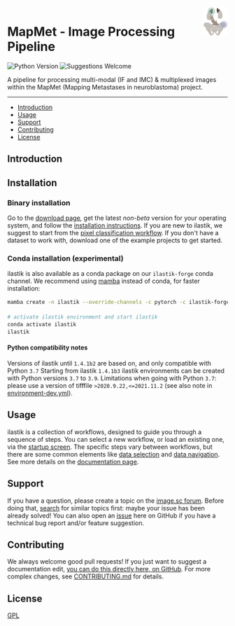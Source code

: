 <img src="https://github.com/TaschnerMandlGroup/MapMetIP/blob/main/docs/img/logo.png" align="right" alt="Logo" width="55" />

# MapMet - Image Processing Pipeline
[comment]: <> (repo-specific shields will work once the repo is online)
![Python Version](https://img.shields.io/badge/python-3.10.9-blue)
![Suggestions Welcome](https://img.shields.io/badge/suggestions-welcome-green)

A pipeline for processing multi-modal (IF and IMC) & multiplexed images within the MapMet (Mapping Metastases in neuroblastoma) project. 

---

* [Introduction](#introduction)
* [Usage](#usage)
* [Support](#support)
* [Contributing](#contributing)
* [License](#license)

## Introduction
## Installation

### Binary installation

Go to the [download page][download-page], get the latest _non-beta_ version for your operating system, and follow the [installation instructions][how-to-install].
If you are new to ilastik, we suggest to start from the [pixel classification workflow][pixel-classification].
If you don't have a dataset to work with, download one of the example projects to get started.

### Conda installation (experimental)

ilastik is also available as a conda package on our `ilastik-forge` conda channel.
We recommend using [mamba][mamba] instead of conda, for faster installation:

```bash
mamba create -n ilastik --override-channels -c pytorch -c ilastik-forge -c conda-forge ilastik

# activate ilastik environment and start ilastik
conda activate ilastik
ilastik
````

#### Python compatibility notes

Versions of ilastik until `1.4.1b2` are based on, and only compatible with Python `3.7`
Starting from ilastik `1.4.1b3` ilastik environments can be created with Python versions `3.7` to `3.9`.
Limitations when going with Python `3.7`: please use a version of tifffile `>2020.9.22,<=2021.11.2` (see also note in [environment-dev.yml](dev/environment-dev.yml)).


## Usage

ilastik is a collection of workflows, designed to guide you through a sequence of steps.
You can select a new workflow, or load an existing one, via the [startup screen][startup].
The specific steps vary between workflows, but there are some common elements like [data selection][data-selection] and [data navigation][data-navigation].
See more details on the [documentation page][documentation].

## Support

If you have a question, please create a topic on the [image.sc forum][imagesc-url].
Before doing that, [search][imagesc-search] for similar topics first: maybe your issue has been already solved!
You can also open an [issue][issues] here on GitHub if you have a technical bug report and/or feature suggestion.

## Contributing

We always welcome good pull requests!
If you just want to suggest a documentation edit, [you can do this directly here, on GitHub][edit-files-on-github].
For more complex changes, see [CONTRIBUTING.md](CONTRIBUTING.md) for details.

## License

[GPL](LICENSE)

[circleci-img]: https://img.shields.io/circleci/build/github/ilastik/ilastik/main?logo=circleci
[circleci-url]: https://app.circleci.com/pipelines/github/ilastik/ilastik?branch=main
[appveyor-img]: https://img.shields.io/appveyor/build/ilastik/ilastik/main?logo=appveyor
[appveyor-url]: https://ci.appveyor.com/project/ilastik/ilastik/branch/main
[codecov-img]: https://img.shields.io/codecov/c/github/ilastik/ilastik/main
[codecov-url]: https://codecov.io/gh/ilastik/ilastik/branch/main
[imagesc-img]: https://img.shields.io/badge/dynamic/json?color=informational&label=forum.image.sc&query=%24.topic_list.tags%5B0%5D.id&suffix=%20topics&url=https%3A%2F%2Fforum.image.sc%2Ftag%2Filastik.json
[imagesc-url]: https://forum.image.sc/tags/ilastik
[black-img]: https://img.shields.io/badge/code%20style-black-black
[black-url]: https://github.com/psf/black
[ilastik-logo]: https://www.ilastik.org/assets/ilastik-logo.png
[screenshot]: https://www.ilastik.org/assets/img/carousel/crop_training1.jpg
[download-page]: https://www.ilastik.org/download.html
[how-to-install]: https://www.ilastik.org/documentation/basics/installation.html
[documentation]: https://www.ilastik.org/documentation/index.html
[pixel-classification]: https://www.ilastik.org/documentation/pixelclassification/pixelclassification
[startup]: https://www.ilastik.org/documentation/basics/startup
[data-selection]: https://www.ilastik.org/documentation/basics/dataselection
[data-navigation]: https://www.ilastik.org/documentation/basics/navigation
[imagesc-search]: https://forum.image.sc/search
[issues]: https://github.com/ilastik/ilastik/issues
[edit-files-on-github]: https://docs.github.com/en/free-pro-team@latest/github/managing-files-in-a-repository/editing-files-in-another-users-repository
[mamba]: https://github.com/mamba-org/mamba
